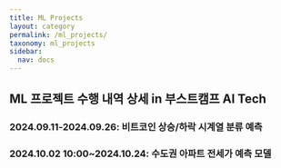 ```yaml
---
title: ML Projects
layout: category
permalink: /ml_projects/
taxonomy: ml_projects
sidebar:
  nav: docs
---
```

## ML 프로젝트 수행 내역 상세 in 부스트캠프 AI Tech


### 2024.09.11-2024.09.26: 비트코인 상승/하락 시계열 분류 예측

### 2024.10.02 10:00~2024.10.24: 수도권 아파트 전세가 예측 모델
